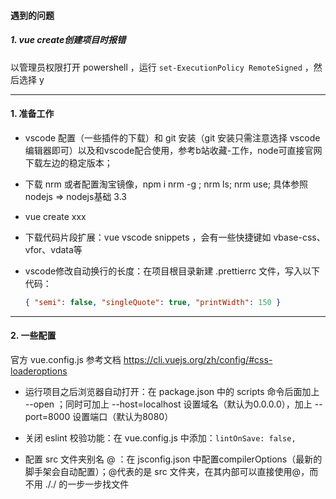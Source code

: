 #### 遇到的问题

##### 1. vue create创建项目时报错

以管理员权限打开 powershell ，运行 `set-ExecutionPolicy RemoteSigned` ，然后选择 y





---

#### 1. 准备工作

-  vscode 配置（一些插件的下载）和 git 安装（git 安装只需注意选择 vscode 编辑器即可）以及和vscode配合使用，参考b站收藏-工作，node可直接官网下载左边的稳定版本；

- 下载 nrm 或者配置淘宝镜像，npm i nrm -g ;  nrm ls;  nrm use;  具体参照nodejs => nodejs基础 3.3

- vue create xxx

- 下载代码片段扩展：vue vscode snippets ，会有一些快捷键如 vbase-css、vfor、vdata等

- vscode修改自动换行的长度：在项目根目录新建 .prettierrc 文件，写入以下代码：

  ```json
  { "semi": false, "singleQuote": true, "printWidth": 150 }
  ```

---

#### 2. 一些配置

官方 vue.config.js 参考文档 https://cli.vuejs.org/zh/config/#css-loaderoptions

- 运行项目之后浏览器自动打开：在 package.json 中的 scripts 命令后面加上 --open ；同时可加上 --host=localhost 设置域名（默认为0.0.0.0），加上 --port=8000 设置端口（默认为8080）

- 关闭 eslint 校验功能：在 vue.config.js 中添加：`lintOnSave: false,`
- 配置 src 文件夹别名 @ ：在 jsconfig.json 中配置compilerOptions（最新的脚手架会自动配置）；@代表的是 src 文件夹，在其内部可以直接使用@，而不用 ././ 的一步一步找文件

